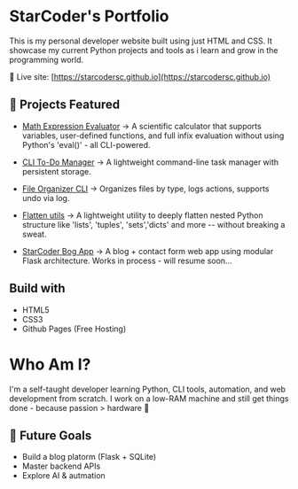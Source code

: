 # StarCoder's Portfolio

This is my personal developer website built using just HTML and CSS. It showcase my current Python projects and tools as i learn and grow in the programming world.

🔗 Live site:
[https://starcodersc.github.io](https://starcodersc.github.io)

## 🧠 Projects Featured

- [Math Expression Evaluator](https://github.com/StarCoderSC/math-expression-evaluator)
  -> A scientific calculator that supports variables, user-defined functions, and full infix evaluation without using Python's 'eval()' - all CLI-powered.

- [CLI To-Do Manager](https://github.com/StarCoderSC/cli-todo-manager)
  -> A lightweight command-line task manager with persistent storage.

- [File Organizer CLI](https://github.com/StarCodderSC/file-organizer-cli)
  -> Organizes files by type, logs actions, supports undo via log.

- [Flatten utils](https://github.com/StarCoderSC/flatten-utils)
  -> A lightweight utility to deeply flatten nested Python structure like 'lists', 'tuples', 'sets','dicts' and more -- without breaking a sweat.

- [StarCoder Bog App](https://github.com/StarCoderSC/flask-contact-app)
  -> A blog + contact form web app using modular Flask architecture. Works in process - will resume soon...
  
## Build with 

- HTML5
- CSS3
- Github Pages (Free Hosting)

# Who Am I?

I'm a self-taught developer learning Python, CLI tools, automation, and web development from scratch. I work on a low-RAM machine and still 
get things done - because passion > hardware 💪

## 🚀 Future Goals

- Build a blog platorm (Flask + SQLite)
- Master backend APIs
- Explore AI & autmation